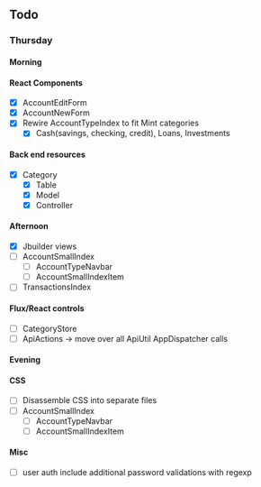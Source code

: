 ## Todo
### Thursday
#### Morning
#### React Components
- [x] AccountEditForm
- [x] AccountNewForm
- [x] Rewire AccountTypeIndex to fit Mint categories
  - [x] Cash(savings, checking, credit), Loans, Investments
#### Back end resources
- [x] Category
  - [x] Table
  - [x] Model
  - [x] Controller
#### Afternoon
  - [x] Jbuilder views
- [ ] AccountSmallIndex
  - [ ] AccountTypeNavbar
  - [ ] AccountSmallIndexItem
- [ ] TransactionsIndex
#### Flux/React controls
- [ ] CategoryStore
- [ ] ApiActions -> move over all ApiUtil AppDispatcher calls

#### Evening
#### CSS
- [ ] Disassemble CSS into separate files
- [ ] AccountSmallIndex
  - [ ] AccountTypeNavbar
  - [ ] AccountSmallIndexItem
#### Misc
- [ ] user auth include additional password validations with regexp
